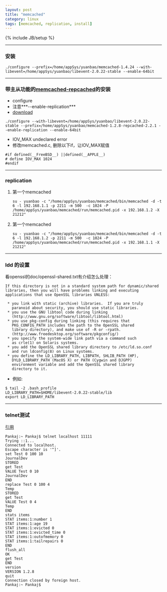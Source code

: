 ```yaml
---
layout: post
title: "memcached"
category: linux
tags: [memcached, replication, install]
---
```

{% include JB/setup %}

***

### 安装

```
./configure --prefix=/home/appSys/yuanbao/memcached-1.4.24 --with-libevent=/home/appSys/yuanbao/libevent-2.0.22-stable --enable-64bit
```

***

### 带主从功能的[memcached-repcached](http://guodong810.blog.51cto.com/4046313/1338953)的安装

* configure
* 注意***--enable-replication***
* [download](http://sourceforge.net/projects/repcached/files/)

```
./configure --with-libevent=/home/appSys/yuanbao/libevent-2.0.22-stable --prefix=/home/appSys/yuanbao/memcached-1.2.8-repcached-2.2.1 --enable-replication --enable-64bit
```

* IOV_MAX undeclared error
* 修改memcached.c, 删除以下if，让IOV_MAX赋值

```
#if defined(__FreeBSD__) ||defined(__APPLE__)
# define IOV_MAX 1024
#endif
```

---


### replication

1.  第一个memcached

    ```
    su - yuanbao -c "/home/appSys/yuanbao/memcached/bin/memcached -d -t 6 -l 192.168.1.1 -p 2211 -m 500  -c 1024 -P /home/appSys/yuanbao/memcached/run/memcached.pid -x 192.168.1.2 -X 21212"
    ```

2.  第一个memcached

    ```
    su - yuanbao -c "/home/appSys/yuanbao/memcached/bin/memcached -d -t 6 -l 192.168.1.2 -p 2211 -m 500  -c 1024 -P /home/appSys/yuanbao/memcached/run/memcached.pid -x 192.168.1.1 -X 21212"
    ```


---

### ldd 的设置

看openssl的doc/openssl-shared.txt有介绍怎么处理：

```
If this directory is not in a standard system path for dynamic/shared
libraries, then you will have problems linking and executing
applications that use OpenSSL libraries UNLESS:
 
 * you link with static (archive) libraries.  If you are truly
   paranoid about security, you should use static libraries.
 * you use the GNU libtool code during linking
   (http://www.gnu.org/software/libtool/libtool.html)
 * you use pkg-config during linking (this requires that
   PKG_CONFIG_PATH includes the path to the OpenSSL shared
   library directory), and make use of -R or -rpath.
   (http://www.freedesktop.org/software/pkgconfig/)
 * you specify the system-wide link path via a command such
   as crle(1) on Solaris systems.
 * you add the OpenSSL shared library directory to /etc/ld.so.conf
   and run ldconfig(8) on Linux systems.
 * you define the LD_LIBRARY_PATH, LIBPATH, SHLIB_PATH (HP),
   DYLD_LIBRARY_PATH (MacOS X) or PATH (Cygwin and DJGPP)
   environment variable and add the OpenSSL shared library
   directory to it.
```

* 例如:

```
$ tail -2 .bash_profile
LD_LIBRARY_PATH=$HOME/libevent-2.0.22-stable/lib
export LD_LIBRARY_PATH
```

---

### telnet测试

[引用](http://www.journaldev.com/16/memcached-telnet-commands-with-example)


```
Pankaj:~ Pankaj$ telnet localhost 11111
Trying ::1...
Connected to localhost.
Escape character is '^]'.
set Test 0 100 10
JournalDev
STORED
get Test
VALUE Test 0 10
JournalDev
END
replace Test 0 100 4
Temp
STORED
get Test
VALUE Test 0 4
Temp
END
stats items
STAT items:1:number 1
STAT items:1:age 19
STAT items:1:evicted 0
STAT items:1:evicted_time 0
STAT items:1:outofmemory 0
STAT items:1:tailrepairs 0
END
flush_all
OK
get Test
END
version
VERSION 1.2.8
quit
Connection closed by foreign host.
Pankaj:~ Pankaj$
```


